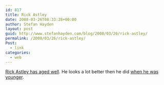 ```yaml
---
id: 817
title: Rick Astley
date: 2008-03-26T08:33:28+00:00
author: Stefan Hayden
layout: post
guid: http://www.stefanhayden.com/blog/2008/03/26/rick-astley/
permalink: /2008/03/26/rick-astley/
Post:
  - link
categories:
  - web
---
```

<a href="http://latimesblogs.latimes.com/webscout/2008/03/rick-astley-kin.html">Rick Astley has aged well</a>. He looks a lot better then he did <a href="http://www.youtube.com/watch?v=eBGIQ7ZuuiU">when he was younger</a>.